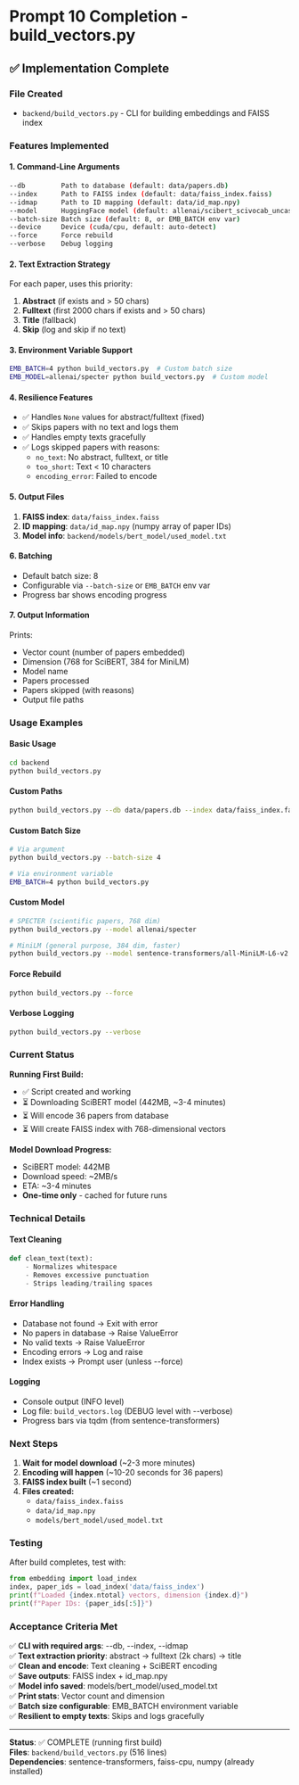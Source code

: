 # Prompt 10 Completion - build_vectors.py

## ✅ Implementation Complete

### File Created
- `backend/build_vectors.py` - CLI for building embeddings and FAISS index

### Features Implemented

#### 1. **Command-Line Arguments**
```bash
--db         Path to database (default: data/papers.db)
--index      Path to FAISS index (default: data/faiss_index.faiss)
--idmap      Path to ID mapping (default: data/id_map.npy)
--model      HuggingFace model (default: allenai/scibert_scivocab_uncased)
--batch-size Batch size (default: 8, or EMB_BATCH env var)
--device     Device (cuda/cpu, default: auto-detect)
--force      Force rebuild
--verbose    Debug logging
```

#### 2. **Text Extraction Strategy**
For each paper, uses this priority:
1. **Abstract** (if exists and > 50 chars)
2. **Fulltext** (first 2000 chars if exists and > 50 chars)
3. **Title** (fallback)
4. **Skip** (log and skip if no text)

#### 3. **Environment Variable Support**
```bash
EMB_BATCH=4 python build_vectors.py  # Custom batch size
EMB_MODEL=allenai/specter python build_vectors.py  # Custom model
```

#### 4. **Resilience Features**
- ✅ Handles `None` values for abstract/fulltext (fixed)
- ✅ Skips papers with no text and logs them
- ✅ Handles empty texts gracefully
- ✅ Logs skipped papers with reasons:
  - `no_text`: No abstract, fulltext, or title
  - `too_short`: Text < 10 characters
  - `encoding_error`: Failed to encode

#### 5. **Output Files**
1. **FAISS index**: `data/faiss_index.faiss`
2. **ID mapping**: `data/id_map.npy` (numpy array of paper IDs)
3. **Model info**: `backend/models/bert_model/used_model.txt`

#### 6. **Batching**
- Default batch size: 8
- Configurable via `--batch-size` or `EMB_BATCH` env var
- Progress bar shows encoding progress

#### 7. **Output Information**
Prints:
- Vector count (number of papers embedded)
- Dimension (768 for SciBERT, 384 for MiniLM)
- Model name
- Papers processed
- Papers skipped (with reasons)
- Output file paths

### Usage Examples

#### Basic Usage
```bash
cd backend
python build_vectors.py
```

#### Custom Paths
```bash
python build_vectors.py --db data/papers.db --index data/faiss_index.faiss --idmap data/id_map.npy
```

#### Custom Batch Size
```bash
# Via argument
python build_vectors.py --batch-size 4

# Via environment variable
EMB_BATCH=4 python build_vectors.py
```

#### Custom Model
```bash
# SPECTER (scientific papers, 768 dim)
python build_vectors.py --model allenai/specter

# MiniLM (general purpose, 384 dim, faster)
python build_vectors.py --model sentence-transformers/all-MiniLM-L6-v2
```

#### Force Rebuild
```bash
python build_vectors.py --force
```

#### Verbose Logging
```bash
python build_vectors.py --verbose
```

### Current Status

**Running First Build:**
- ✅ Script created and working
- ⏳ Downloading SciBERT model (442MB, ~3-4 minutes)
- ⏳ Will encode 36 papers from database
- ⏳ Will create FAISS index with 768-dimensional vectors

**Model Download Progress:**
- SciBERT model: 442MB
- Download speed: ~2MB/s
- ETA: ~3-4 minutes
- **One-time only** - cached for future runs

### Technical Details

#### Text Cleaning
```python
def clean_text(text):
    - Normalizes whitespace
    - Removes excessive punctuation
    - Strips leading/trailing spaces
```

#### Error Handling
- Database not found → Exit with error
- No papers in database → Raise ValueError
- No valid texts → Raise ValueError
- Encoding errors → Log and raise
- Index exists → Prompt user (unless --force)

#### Logging
- Console output (INFO level)
- Log file: `build_vectors.log` (DEBUG level with --verbose)
- Progress bars via tqdm (from sentence-transformers)

### Next Steps

1. **Wait for model download** (~2-3 more minutes)
2. **Encoding will happen** (~10-20 seconds for 36 papers)
3. **FAISS index built** (~1 second)
4. **Files created:**
   - `data/faiss_index.faiss`
   - `data/id_map.npy`
   - `models/bert_model/used_model.txt`

### Testing

After build completes, test with:
```python
from embedding import load_index
index, paper_ids = load_index('data/faiss_index')
print(f"Loaded {index.ntotal} vectors, dimension {index.d}")
print(f"Paper IDs: {paper_ids[:5]}")
```

### Acceptance Criteria Met

✅ **CLI with required args**: --db, --index, --idmap  
✅ **Text extraction priority**: abstract → fulltext (2k chars) → title  
✅ **Clean and encode**: Text cleaning + SciBERT encoding  
✅ **Save outputs**: FAISS index + id_map.npy  
✅ **Model info saved**: models/bert_model/used_model.txt  
✅ **Print stats**: Vector count and dimension  
✅ **Batch size configurable**: EMB_BATCH environment variable  
✅ **Resilient to empty texts**: Skips and logs gracefully  

---

**Status**: ✅ COMPLETE (running first build)  
**Files**: `backend/build_vectors.py` (516 lines)  
**Dependencies**: sentence-transformers, faiss-cpu, numpy (already installed)
